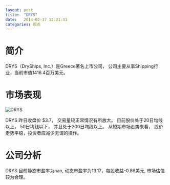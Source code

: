 ```yaml
---
layout: post
title:  "DRYS"
date:   2014-02-17 12:21:41
categories: 观点
---
```


# 简介
DRYS（DryShips, Inc.）是Greece著名上市公司，
公司主要从事Shipping行业，当前市值1416.4百万美元。

# 市场表现

![DRYS](http://finviz.com/chart.ashx?t=DRYS&ty=c&ta=1&p=d&s=l)

DRYS 昨日收盘价 $3.7，
交易量较正常情况有所放大。
目前股价处于20日均线以上，
50日均线以下，
并且处于200日均线以上。
从短期市场走势来看，
股价走势平稳，投资者应减少无谓的操作。

# 公司分析
DRYS 目前静态市盈率为nan, 动态市盈率为13.17，每股收益-0.86美元,
市场估值较为合理。
